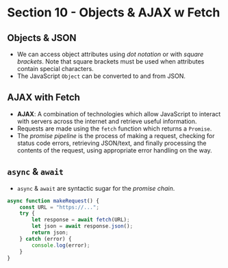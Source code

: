 # Section 10 - Objects & AJAX w Fetch

## Objects & JSON

- We can access object attributes using *dot notation* or with *square brackets*. Note that square brackets must be used when attributes contain special characters.
- The JavaScript `Object` can be converted to and from JSON.

## AJAX with Fetch

- **AJAX**: A combination of technologies which allow JavaScript to interact with servers across the internet and retrieve useful information.
- Requests are made using the `fetch` function which returns a `Promise`.
- The *promise pipeline* is the process of making a request, checking for status code errors, retrieving JSON/text, and finally processing the contents of the request, using appropriate error handling on the way.

## `async` & `await`

- `async` & `await` are syntactic sugar for the *promise chain*.

```javascript
async function makeRequest() {
    const URL = "https://...";
    try {
        let response = await fetch(URL);
        let json = await response.json();
        return json;
    } catch (error) {
        console.log(error);
    }
}
```
